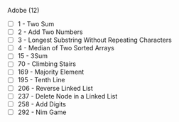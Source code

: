Adobe (12)

- [ ] 1 - Two Sum
- [ ] 2 - Add Two Numbers
- [ ] 3 - Longest Substring Without Repeating Characters
- [ ] 4 - Median of Two Sorted Arrays
- [ ] 15 - 3Sum
- [ ] 70 - Climbing Stairs
- [ ] 169 - Majority Element
- [ ] 195 - Tenth Line
- [ ] 206 - Reverse Linked List
- [ ] 237 - Delete Node in a Linked List
- [ ] 258 - Add Digits
- [ ] 292 - Nim Game
